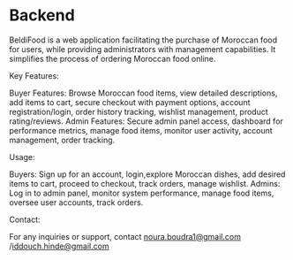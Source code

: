 # Backend
BeldiFood is a web application facilitating the purchase of Moroccan food  for users, while providing administrators with management capabilities. It simplifies the process of ordering Moroccan food online.

Key Features:

Buyer Features: Browse Moroccan food items, view detailed descriptions, add items to cart, secure checkout with payment options, account registration/login, order history tracking, wishlist management, product rating/reviews. Admin Features: Secure admin panel access, dashboard for performance metrics, manage food items, monitor user activity, account management, order tracking.

Usage:

Buyers: Sign up for an account, login,explore Moroccan dishes, add desired items to cart, proceed to checkout, track orders, manage wishlist. Admins: Log in to admin panel, monitor system performance, manage food items, oversee user accounts, track orders.

Contact:

For any inquiries or support, contact noura.boudra1@gmail.com /iddouch.hinde@gmail.com
